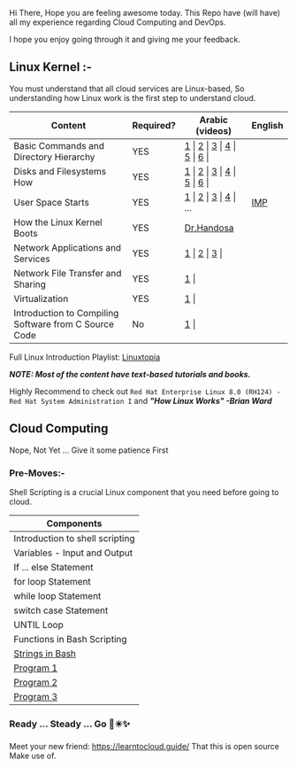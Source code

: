 Hi There, Hope you are feeling awesome today. This Repo have (will have) all my experience regarding Cloud Computing and DevOps.

I hope you enjoy going through it and giving me your feedback.

## Linux Kernel :-

You must understand that all cloud services are Linux-based, So  understanding how Linux work is the first step to understand cloud.

| Content | Required? | Arabic (videos) | English |
| ---- | ---- | ---- | ---- |
| Basic Commands and Directory Hierarchy | YES | [1](https://www.youtube.com/watch?v=YiBAYvwKU4Q) \| [2](https://www.youtube.com/watch?v=Fljem-cZxB8) \| [3](https://www.youtube.com/watch?v=kbRvCJUkuUo) \| [4](https://www.youtube.com/watch?v=Okg7H3wpd70) \| [5](https://www.youtube.com/watch?v=Okg7H3wpd70) \| [6](https://www.youtube.com/watch?v=kEPtavLCcAM) \| |  |
| Disks and Filesystems How | YES | [1](https://www.youtube.com/watch?v=dYDO18vHPno) \| [2](https://www.youtube.com/watch?v=FKcZaLMX51A&list=PLAZ__zcD) \| [3](https://www.youtube.com/watch?v=sGoSOrazqPA) \| [4](https://www.youtube.com/watch?v=r60oTrfAhT4) \| [5](https://www.youtube.com/watch?v=VyyQGXH4w7g) \| [6](https://www.youtube.com/watch?v=z0ZJ0YzkAyc) \| |  |
| User Space Starts | YES | [1](https://www.youtube.com/watch?v=0s2Ltt4Je6I) \| [2](https://www.youtube.com/watch?v=f9pyYePdx9M) \| [3](https://www.youtube.com/watch?v=r2-idedyOfA) \| [4](https://en.wikipedia.org/wiki/User_space_and_kernel_space) \| ... |  [IMP](https://www.youtube.com/watch?v=7d_4b7uZTtk&ab_channel=LinuxHowTo) |
| How the Linux Kernel Boots | YES | [Dr.Handosa](https://youtu.be/QK5271loVB4?si=ujZKYb9ALcE8v1rB&t=1736) |  |
| Network Applications and Services | YES | [1](https://www.youtube.com/watch?v=F9K3m9AbHCY) \| [2](https://www.youtube.com/watch?v=as-VcwjUUtk) \| [3](https://www.youtube.com/watch?v=L6A8e-sUhFc) \| |  |
| Network File Transfer and Sharing | YES | [1](https://www.youtube.com/watch?v=1ugHt-xOnGk) \| |  |
| Virtualization | YES | [1](https://www.youtube.com/watch?v=3HChgNmRYJU) \| |  |
| Introduction to Compiling Software from C Source Code | No | [1](https://www.youtube.com/watch?v=oLjN6jAg-sY) \| |  |

Full Linux Introduction Playlist: [Linuxtopia](https://www.youtube.com/playlist?list=PLAZ__zcDB1IaNaVNOckNpgEpjghSHr8Gg)

***NOTE: Most of the content have text-based tutorials and books.***

Highly Recommend to check out `Red Hat Enterprise Linux 8.0 (RH124) - Red Hat System Administration I` and ***"How Linux Works"  -Brian Ward***

## Cloud Computing

Nope, Not Yet ... Give it some patience First
### Pre-Moves:-

Shell Scripting is a crucial Linux component that you need before going to cloud.

| Components |
| ---- |
| Introduction to shell scripting |
| Variables - Input and Output |
| If ... else Statement |
| for loop Statement |
| while loop Statement |
| switch case Statement |
| UNTIL Loop |
| Functions in Bash Scripting |
| [Strings in Bash](https://www.youtube.com/watch?v=G8ocBTrrSS4) |
| [Program 1](https://www.youtube.com/watch?v=kiwGxctTrzQ) |
| [Program 2](https://www.youtube.com/watch?v=JklHm-5zwPs) |
| [Program 3](https://www.youtube.com/watch?v=JklHm-5zwPs) |
### Ready ... Steady ... Go 🚀✴️✨

Meet your new friend: https://learntocloud.guide/
That this is open source Make use of.
